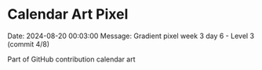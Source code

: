 # Calendar Art Pixel

Date: 2024-08-20 00:03:00
Message: Gradient pixel week 3 day 6 - Level 3 (commit 4/8)

Part of GitHub contribution calendar art

